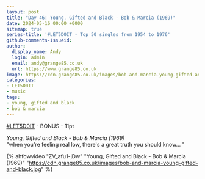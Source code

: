 ```yaml
---
layout: post
title: "Day 46: Young, Gifted and Black - Bob & Marcia (1969)"
date: 2024-05-16 00:00 +0000
sitemap: true
series-title: '#LET5D0IT - Top 50 singles from 1954 to 1976'
github-comments-issueid:
author:
  display_name: Andy
  login: admin
  email: andy@grange85.co.uk
  url: https://www.grange85.co.uk
image: https://cdn.grange85.co.uk/images/bob-and-marcia-young-gifted-and-black.jpg
categories:
- LET5D0IT
- music
tags:
- young, gifted and black
- bob & marcia
---
```

[#LET5D0IT](https://bsky.app/profile/let5d0it.bsky.social) - BONUS - 11pt

_Young, Gifted and Black - Bob & Marcia (1969)_  
"when you're feeling real low, there's a great truth you should know... "

{% ahfowvideo "ZV_afu1-jDw" "Young, Gifted and Black - Bob & Marcia (1969)" "https://cdn.grange85.co.uk/images/bob-and-marcia-young-gifted-and-black.jpg" %}
